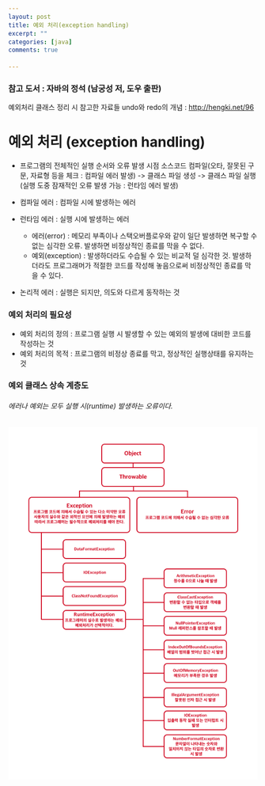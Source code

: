 ```yaml
---
layout: post
title: 예외 처리(exception handling)
excerpt: ""
categories: [java]
comments: true

---
```


### 참고 도서 : 자바의 정석 (남궁성 저, 도우 출판)

예외처리 클래스 정리 시 참고한 자료들
undo와 redo의 개념 : http://hengki.net/96

# 예외 처리 (exception handling)

* 프로그램의 전체적인 실행 순서와 오류 발생 시점
소스코드 컴파일(오타, 잘못된 구문, 자료형 등을 체크 : 컴파일 에러 발생) -> 클래스 파일 생성 -> 클래스 파일 실행(실행 도중 잠재적인 오류 발생 가능 : 런타임 에러 발생)

* 컴파일 에러 : 컴파일 시에 발생하는 에러
* 런타임 에러 : 실행 시에 발생하는 에러
  * 에러(error) : 메모리 부족이나 스택오버플로우와 같이 일단 발생하면 복구할 수 없는 심각한 오류. 발생하면 비정상적인 종료를 막을 수 없다.
  * 예외(exception) : 발생하더라도 수습될 수 있는 비교적 덜 심각한 것. 발생하더라도 프로그래머가 적절한 코드를 작성해 놓음으로써 비정상적인 종료를 막을 수 있다.
* 논리적 에러 : 실행은 되지만, 의도와 다르게 동작하는 것

### 예외 처리의 필요성

* 예외 처리의 정의 : 프로그램 실행 시 발생할 수 있는 예외의 발생에 대비한 코드를 작성하는 것
* 예외 처리의 목적 : 프로그램의 비정상 종료를 막고, 정상적인 실행상태를 유지하는 것

### 예외 클래스 상속 계층도

###### 에러나 예외는 모두 실행 시(runtime) 발생하는 오류이다.

![Smithsonian Image](/img/2017-08-22-01.png)<br />
